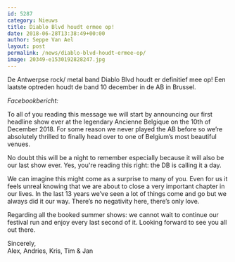 ```yaml
---
id: 5287
category: Nieuws
title: Diablo Blvd houdt ermee op!
date: 2018-06-28T13:38:49+00:00
author: Seppe Van Ael
layout: post
permalink: /news/diablo-blvd-houdt-ermee-op/
image: 20349-e1530192828247.jpg
---
```

De Antwerpse rock/ metal band Diablo Blvd houdt er definitief mee op! Een laatste optreden houdt de band 10 december in de AB in Brussel.

_Facebookbericht:_
  
To all of you reading this message we will start by announcing our first headline show ever at the legendary Ancienne Belgique on the 10th of December 2018. For some reason we never played the AB before so we’re absolutely thrilled to finally head over to one of Belgium’s most beautiful venues.

No doubt this will be a night to remember especially because it will also be our last show ever. Yes, you're reading this right: <span class="text_exposed_show">the DB is calling it a day.</span>

<div class="text_exposed_show">
  <p>
    We can imagine this might come as a surprise to many of you. Even for us it feels unreal knowing that we are about to close a very important chapter in our lives. In the last 13 years we’ve seen a lot of things come and go but we always did it our way. There’s no negativity here, there’s only love.
  </p>
  
  <p>
    Regarding all the booked summer shows: we cannot wait to continue our festival run and enjoy every last second of it. Looking forward to see you all out there.
  </p>
  
  <p>
    Sincerely,<br /> Alex, Andries, Kris, Tim & Jan
  </p>
</div>

&nbsp;